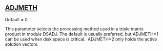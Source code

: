 ## [ADJMETH](https://nexus.hexagon.com/documentationcenter/bundle/MSC_Nastran_2022.4/page/Nastran_Combined_Book/qrg/parameters/TOC.ADJMETH.xhtml)

Default = 0

This parameter selects the processing method used in a triple matrix product in module DSADJ. The default is usually preferred, but ADJMETH=1 can be used when disk space is critical.  ADJMETH=2 only holds the active solution vectors.

